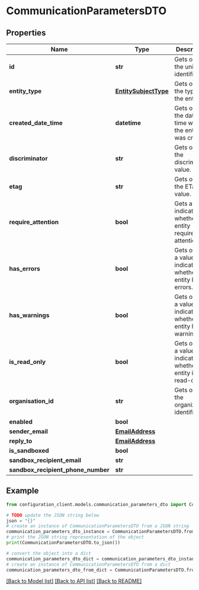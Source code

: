 # CommunicationParametersDTO


## Properties

Name | Type | Description | Notes
------------ | ------------- | ------------- | -------------
**id** | **str** | Gets or sets the unique identifier. | [optional] 
**entity_type** | [**EntitySubjectType**](EntitySubjectType.md) | Gets or sets the type of the entity. | [optional] 
**created_date_time** | **datetime** | Gets or sets the date and time when the entity was created. | [optional] 
**discriminator** | **str** | Gets or sets the discriminator value. | [optional] 
**etag** | **str** | Gets or sets the ETag value. | [optional] 
**require_attention** | **bool** | Gets a value indicating whether the entity requires attention. | [optional] [readonly] 
**has_errors** | **bool** | Gets or sets a value indicating whether the entity has errors. | [optional] 
**has_warnings** | **bool** | Gets or sets a value indicating whether the entity has warnings. | [optional] 
**is_read_only** | **bool** | Gets or sets a value indicating whether the entity is read-only. | [optional] 
**organisation_id** | **str** | Gets or sets the organization identifier. | [optional] 
**enabled** | **bool** |  | [optional] 
**sender_email** | [**EmailAddress**](EmailAddress.md) |  | [optional] 
**reply_to** | [**EmailAddress**](EmailAddress.md) |  | [optional] 
**is_sandboxed** | **bool** |  | [optional] 
**sandbox_recipient_email** | **str** |  | [optional] 
**sandbox_recipient_phone_number** | **str** |  | [optional] 

## Example

```python
from configuration_client.models.communication_parameters_dto import CommunicationParametersDTO

# TODO update the JSON string below
json = "{}"
# create an instance of CommunicationParametersDTO from a JSON string
communication_parameters_dto_instance = CommunicationParametersDTO.from_json(json)
# print the JSON string representation of the object
print(CommunicationParametersDTO.to_json())

# convert the object into a dict
communication_parameters_dto_dict = communication_parameters_dto_instance.to_dict()
# create an instance of CommunicationParametersDTO from a dict
communication_parameters_dto_from_dict = CommunicationParametersDTO.from_dict(communication_parameters_dto_dict)
```
[[Back to Model list]](../README.md#documentation-for-models) [[Back to API list]](../README.md#documentation-for-api-endpoints) [[Back to README]](../README.md)


